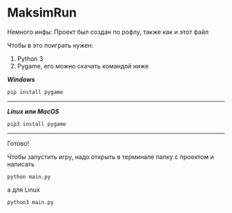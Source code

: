 # MaksimRun
Немного инфы: Проект был создан по рофлу, также как и этот файл

Чтобы в это поиграть нужен:
  1. Python 3
  2. Pygame, его можно скачать командой ниже

   ___Windows___
   ```
   pip install pygame
   ```
   -----
   ___Linux или MacOS___
   ```
   pip3 install pygame
   ```
------
Готово!

Чтобы запустить игру, надо открыть в терминале папку с проектом и написать
```
python main.py
```
а для Linux
```
python3 main.py
```
